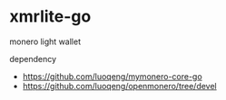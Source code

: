 # xmrlite-go
monero light wallet

dependency 
 - https://github.com/luoqeng/mymonero-core-go
 - https://github.com/luoqeng/openmonero/tree/devel
